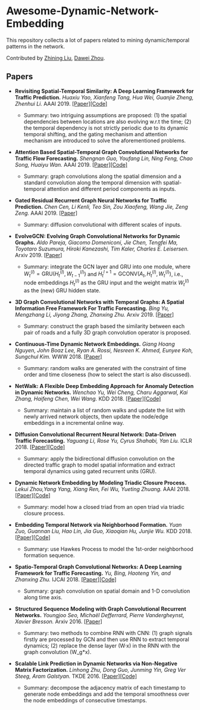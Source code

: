 # Awesome-Dynamic-Network-Embedding
This repository collects a lot of papers related to mining dynamic/temporal patterns in the network.

Contributed by [Zhining Liu](https://scholar.google.com/citations?user=Kk0-z5IAAAAJ&hl=zh-CN), [Dawei Zhou](http://www.public.asu.edu/~dzhou23/).

## Papers

[//]: #2019
- **Revisiting Spatial-Temporal Similarity: A Deep Learning Framework for Traffic Prediction.**
  *Huaxiu Yao, Xianfeng Tang, Hua Wei, Guanjie Zheng, Zhenhui Li.* AAAI 2019. [[Paper]](https://arxiv.org/abs/1803.01254)[[Code]](https://github.com/tangxianfeng/STDN)
  - Summary: two intriguing assumptions are proposed: (1) the spatial dependencies between locations are also evolving w.r.t the time; (2) the temporal dependency is not strictly periodic due to its dynamic temporal shifting, and the gating mechanism and attention mechanism are introduced to solve the aforementioned problems.

- **Attention Based Spatial-Temporal Graph Convolutional Networks for Traffic Flow Forecasting.**
  *Shengnan Guo, Youfang Lin, Ning Feng, Chao Song, Huaiyu Wan.* AAAI 2019. [[Paper]](https://github.com/Davidham3/ASTGCN/blob/master/2019%20AAAI_Attention%20Based%20Spatial-Temporal%20Graph%20Convolutional%20Networks%20for%20Traffic%20Flow%20Forecasting.pdf)[[Code]](https://github.com/Davidham3/ASTGCN)
  - Summary: graph convolutions along the spatial dimension and a standard convolution along the temporal dimension with spatial-temporal attention and different period components as inputs.

- **Gated Residual Recurrent Graph Neural Networks for Traffic Prediction.**
 *Chen Cen, Li Kenli, Teo Sin, Zou Xiaofeng, Wang Jie, Zeng Zeng.* AAAI 2019. [[Paper]](https://oar.a-star.edu.sg/jspui/handle/123456789/3020)
  - Summary: diffusion convolutional with different scales of inputs.

- **EvolveGCN: Evolving Graph Convolutional Networks for Dynamic Graphs.**
  *Aldo Pareja, Giacomo Domeniconi, Jie Chen, Tengfei Ma, Toyotaro Suzumura, Hiroki Kanezashi, Tim Kaler, Charles E. Leisersen.* Arxiv 2019. [[Paper]](https://arxiv.org/abs/1902.10191)
  - Summary: integrate the GCN layer and GRU into one module, where $W_t^{(l)}= \text{GRU}(H_t^{(l)},W_{t-1}^{(l)})$ and $H_t^{l+1}=\text{GCONV}(A_t,H_t^{(l)},W_t^{(l)})$, i.e., node embeddings $H_t^{(l)}$ as the GRU input and the weight matrix $W_t^{(l)}$ as the (new) GRU hidden state.

- **3D Graph Convolutional Networks with Temporal Graphs: A Spatial Information Free Framework For Traffic Forecasting.**
  *Bing Yu, Mengzhang Li, Jiyong Zhang, Zhanxing Zhu.* Arxiv 2019. [[Paper]](https://arxiv.org/abs/1903.00919)
  - Summary: construct the graph based the similarity between each pair of roads and a fully 3D graph convolution operator is proposed.

[//]: #2018
- **Continuous-Time Dynamic Network Embeddings.**
  *Giang Hoang Nguyen, John Boaz Lee, Ryan A. Rossi, Nesreen K. Ahmed, Eunyee Koh, Sungchul Kim.* WWW 2018. [[Paper]](https://dl.acm.org/citation.cfm?id=3184558.3191526)
  - Summary: random walks are generated with the constraint of time order and time closeness (how to select the start is also discussed).
    
- **NetWalk: A Flexible Deep Embedding Approach for Anomaly Detection in Dynamic Networks.**
  *Wenchao Yu, Wei Cheng, Charu Aggarwal, Kai Zhang, Haifeng Chen, Wei Wang.* KDD 2018. [[Paper]](https://www.kdd.org/kdd2018/accepted-papers/view/netwalk-a-flexible-deep-embedding-approach-for-anomaly-detection-in-dynamic)[[Code]](https://github.com/chengw07/NetWalk)
  - Summary: maintain a list of random walks and update the list with newly arrived network objects, then update the node/edge embeddings in a incremental online way.
  
- **Diffusion Convolutional Recurrent Neural Network: Data-Driven Traffic Forecasting.**
  *Yaguang Li, Rose Yu, Cyrus Shahabi, Yan Liu.* ICLR 2018. [[Paper]](https://arxiv.org/abs/1707.01926)[[Code]](https://github.com/liyaguang/DCRNN)
  - Summary: apply the bidirectional diffusion convolution on the directed traffic graph to model spatial information and extract temporal dynamics using gated recurrent units (GRU).

- **Dynamic Network Embedding by Modeling Triadic Closure Process.**
  *Lekui Zhou,Yang Yang, Xiang Ren, Fei Wu, Yueting Zhuang.* AAAI 2018. [[Paper]](https://aaai.org/ocs/index.php/AAAI/AAAI18/paper/view/16572)[[Code]](https://github.com/luckiezhou/DynamicTriad)
  - Summary: model how a closed triad from an open triad via triadic closure process.

- **Embedding Temporal Network via Neighborhood Formation.** 
  *Yuan Zuo, Guannan Liu, Hao Lin, Jia Guo, Xiaoqian Hu, Junjie Wu.* KDD 2018. [[Paper]](https://zuoyuan.github.io/files/htne_kdd18.pdf)[[Code]](http://zuoyuan.github.io/files/htne.zip)
  - Summary: use Hawkes Process to model the 1st-order neighborhood formation sequence.

- **Spatio-Temporal Graph Convolutional Networks: A Deep Learning Framework for Traffic Forecasting.**
  *Yu, Bing, Haoteng Yin, and Zhanxing Zhu.* IJCAI 2018. [[Paper]](https://arxiv.org/abs/1709.04875)[[Code]](https://github.com/VeritasYin/STGCN_IJCAI-18)
  - Summary: graph convolution on spatial domain and 1-D convolution along time axis.

[//]: #2017

[//]: #2016
- **Structured Sequence Modeling with Graph Convolutional Recurrent Networks.**
  *Youngjoo Seo, Michaël Defferrard, Pierre Vandergheynst, Xavier Bresson.* Arxiv 2016. [[Paper]](https://arxiv.org/abs/1612.07659)
  - Summary: two methods to combine RNN with CNN: (1) graph signals firstly are processed by GCN and then use RNN to extract temporal dynamics; (2) replace the dense layer (W·x) in the RNN with the graph convolution (W_g*x).

- **Scalable Link Prediction in Dynamic Networks via Non-Negative Matrix Factorization.**
  *Linhong Zhu, Dong Guo, Junming Yin, Greg Ver Steeg, Aram Galstyan.* TKDE 2016. [[Paper]](https://arxiv.org/abs/1411.3675)[[Code]](https://github.com/linhongseba/Temporal-Network-Embedding)
  - Summary: decompose the adjacency matrix of each timestamp to generate node embeddings and add the temporal smoothness over the node embeddings of consecutive timestamps.
